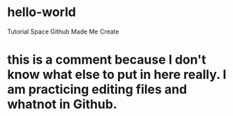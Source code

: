 # hello-world
Tutorial Space Github Made Me Create
# this is a comment because I don't know what else to put in here really. I am practicing editing files and whatnot in Github.
